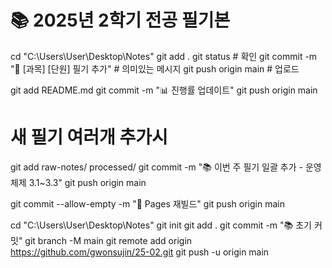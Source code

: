 # 📚 2025년 2학기 전공 필기본

cd "C:\Users\User\Desktop\Notes"
git add .
git status # 확인
git commit -m "📝 [과목] [단원] 필기 추가" # 의미있는 메시지
git push origin main # 업로드

git add README.md
git commit -m "📊 진행률 업데이트"
git push origin main

# 새 필기 여러개 추가시

git add raw-notes/ processed/
git commit -m "📚 이번 주 필기 일괄 추가 - 운영체제 3.1~3.3"
git push origin main

git commit --allow-empty -m "🔄 Pages 재빌드"
git push origin main

cd "C:\Users\User\Desktop\Notes"
git init
git add .
git commit -m "📚 초기 커밋"
git branch -M main
git remote add origin https://github.com/gwonsujin/25-02.git
git push -u origin main
